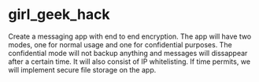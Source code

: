 # girl_geek_hack
Create a messaging app with end to end encryption. The app will have two modes, one for normal usage and one for confidential purposes. 
The confidential mode will not backup anything and messages will dissappear after a certain time.
It will also consist of IP whitelisting. 
If time permits, we will implement secure file storage on the app.
